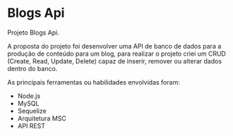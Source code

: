 # Blogs Api

Projeto Blogs Api.

A proposta do projeto foi desenvolver uma API de banco de dados para a produção de conteúdo para um blog, para realizar o projeto criei um CRUD (Create, Read, Update, Delete) capaz de inserir, remover ou alterar dados dentro do banco.

As principais ferramentas ou habilidades envolvidas foram:
- Node.js
- MySQL
- Sequelize
- Arquitetura MSC
- API REST

